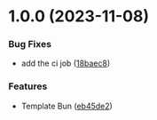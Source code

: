 # 1.0.0 (2023-11-08)


### Bug Fixes

* add the ci job ([18baec8](https://github.com/TheoLaperrouse/TemplateBun/commit/18baec8a597852381d1ceb24462836b4275d1949))


### Features

* Template Bun ([eb45de2](https://github.com/TheoLaperrouse/TemplateBun/commit/eb45de20525276e78853c4ce2560406f6a03de76))
